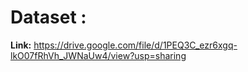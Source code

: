 # Dataset : 
**Link:** https://drive.google.com/file/d/1PEQ3C_ezr6xgq-lkO07fRhVh_JWNaUw4/view?usp=sharing
